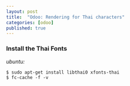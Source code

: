 ```yaml
---
layout: post
title:  "Odoo: Rendering for Thai characters"
categories: [odoo]
published: true
---
```


### Install the Thai Fonts
*ubuntu:*
```shell
$ sudo apt-get install libthai0 xfonts-thai
$ fc-cache -f -v
```
